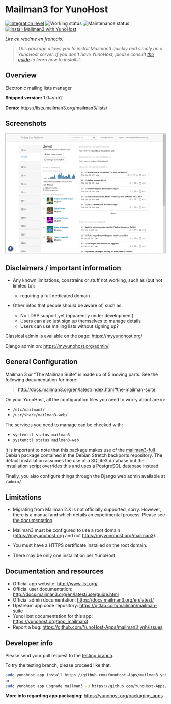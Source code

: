 <!--
N.B.: This README was automatically generated by https://github.com/YunoHost/apps/tree/master/tools/README-generator
It shall NOT be edited by hand.
-->

# Mailman3 for YunoHost

[![Integration level](https://dash.yunohost.org/integration/mailman3.svg)](https://dash.yunohost.org/appci/app/mailman3) ![Working status](https://ci-apps.yunohost.org/ci/badges/mailman3.status.svg) ![Maintenance status](https://ci-apps.yunohost.org/ci/badges/mailman3.maintain.svg)  
[![Install Mailman3 with YunoHost](https://install-app.yunohost.org/install-with-yunohost.svg)](https://install-app.yunohost.org/?app=mailman3)

*[Lire ce readme en français.](./README_fr.md)*

> *This package allows you to install Mailman3 quickly and simply on a YunoHost server.
If you don't have YunoHost, please consult [the guide](https://yunohost.org/#/install) to learn how to install it.*

## Overview

Electronic mailing lists manager

**Shipped version:** 1.0~ynh2


**Demo:** https://lists.mailman3.org/mailman3/lists/

## Screenshots

![Screenshot of Mailman3](./doc/screenshots/screenshot1.webp)

## Disclaimers / important information

* Any known limitations, constrains or stuff not working, such as (but not limited to):
    * requiring a full dedicated domain

* Other infos that people should be aware of, such as:
    * No LDAP support yet (apparently under development)
    * Users can also just sign up themselves to manage details
    * Users can use mailing lists without signing up?

Classical admin is available on the page: https://myyunohost.org/

Django admin on: https://myyunohost.org/admin/

## General Configuration

Mailman 3 or "The Mailman Suite" is made up of 5 moving parts. See the following documentation for more:

> http://docs.mailman3.org/en/latest/index.html#the-mailman-suite

On your YunoHost, all the configuration files you need to worry about are in:

* `/etc/mailman3/`
* `/usr/share/mailman3-web/`

The services you need to manage can be checked with:

* `systemctl status mailman3`
* `systemctl status mailman3-web`

It is important to note that this package makes use of the [mailman3-full](http://docs.mailman3.org/en/latest/prodsetup.html#distribution-packages) Debian package contained in the Debian Stretch backports repository. The default installation assumes the use of a SQLite3 database but the installation script overrides this and uses a PostgreSQL database instead.

Finally, you also configure things through the Django web admin available at `/admin/`.

## Limitations

* Migrating from Mailman 2.X is not officially supported, sorry. However, there is a manual and
  which details an experimental process. Please see [the documentation](https://docs.mailman3.org/en/latest/migration.html).

* Mailman3 must be configured to use a root domain (https://myyunohost.org and not https://myyunohost.org/mailman3).

* You must have a HTTPS certificate installed on the root domain.

* There may be only one installation per YunoHost.

## Documentation and resources

* Official app website: <http://www.list.org/>
* Official user documentation: <http://docs.mailman3.org/en/latest/userguide.html>
* Official admin documentation: <https://docs.mailman3.org/en/latest/>
* Upstream app code repository: <https://gitlab.com/mailman/mailman-suite>
* YunoHost documentation for this app: <https://yunohost.org/app_mailman3>
* Report a bug: <https://github.com/YunoHost-Apps/mailman3_ynh/issues>

## Developer info

Please send your pull request to the [testing branch](https://github.com/YunoHost-Apps/mailman3_ynh/tree/testing).

To try the testing branch, please proceed like that.

``` bash
sudo yunohost app install https://github.com/YunoHost-Apps/mailman3_ynh/tree/testing --debug
or
sudo yunohost app upgrade mailman3 -u https://github.com/YunoHost-Apps/mailman3_ynh/tree/testing --debug
```

**More info regarding app packaging:** <https://yunohost.org/packaging_apps>
